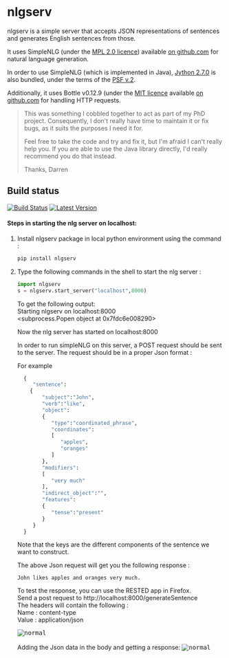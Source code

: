 # nlgserv

nlgserv is a simple server that accepts JSON representations of sentences and generates English sentences from those.

It uses SimpleNLG (under the [MPL 2.0 licence](https://www.mozilla.org/MPL/)) available [on github.com](https://github.com/simplenlg/simplenlg) for natural language generation.

In order to use SimpleNLG (which is implemented in Java), [Jython 2.7.0](http://www.jython.org) is also bundled, under the terms of the [PSF v.2](http://www.jython.org/license.html).

Additionally, it uses Bottle v0.12.9 (under the [MIT licence](https://github.com/defnull/bottle/blob/0.12.9/LICENSE) available [on github.com](https://github.com/defnull/bottle/tree/0.12.9) for handling HTTP requests.

> This was something I cobbled together to act as part of my PhD project.
> Consequently, I don't really have time to maintain it or fix bugs, as
> it suits the purposes I need it for.
>
> Feel free to take the code and try and fix it, but I'm afraid I can't
> really help you. If you are able to use the Java library directly,
> I'd really recommend you do that instead.
>
> Thanks,
> Darren

Build status
------------

[![Build Status](https://travis-ci.org/mnestis/nlgserv.svg?branch=master)](https://travis-ci.org/mnestis/nlgserv)
[![Latest Version](https://img.shields.io/pypi/v/nlgserv.svg)](https://pypi.python.org/pypi/nlgserv/)

#### Steps in starting the nlg server on localhost: 

1.  Install nlgserv package in local python environment using the command :
    ```python
    pip install nlgserv
    ```

2.  Type the following commands in the shell to start the nlg server : <br>
    ```python
    import nlgserv
    s = nlgserv.start_server("localhost",8000)

    ```
    
    To get the following output: <br>
    Starting nlgserv on localhost:8000 <br>
    <subprocess.Popen object at 0x7fdc6e008290>

    Now the nlg server has started on localhost:8000
    
    In order to run simpleNLG on this server, a POST request should be sent to the server. The request should be in a proper     Json format :
    
    For example
    ```python
      {  
         "sentence":
        {  
            "subject":"John",
            "verb":"like",
            "object":
            {  
               "type":"coordinated_phrase",
               "coordinates":
               [  
                  "apples",
                  "oranges"
               ]
            },
            "modifiers":
            [  
               "very much"
            ],
            "indirect_object":"",
            "features":
            {  
               "tense":"present"
            }
         }
      }
    ```
    Note that the keys are the different components of the sentence we want to construct. 
    
    The above Json request will get you the following response :
    ```
    John likes apples and oranges very much.
    ```

    To test the response, you can use the RESTED app in Firefox. <br> 
    Send a post request to http://localhost:8000/generateSentence <br>
    The headers will contain the following : <br>
    Name : content-type <br>
    Value : application/json <br>
    
    <kbd>![normal](https://raw.githubusercontent.com/deeshashah/deeshashah.github.io/master/screenshots/one.png)</kbd>
    <br>
    <br>
    Adding the Json data in the body and getting a response:
    <kbd>![normal](https://raw.githubusercontent.com/deeshashah/deeshashah.github.io/master/screenshots/two.png)</kbd>

